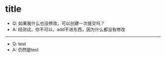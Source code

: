 # title

 - Q: 如果我什么也没修改，可以创建一次提交吗？
 - A: 经测试，你不可以，add不进东西，因为什么都没有修改

--------------------------------------------------------

 - Q: test
 - A: 仍然是test
